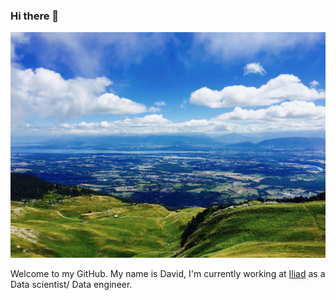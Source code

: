 ### Hi there 👋

<!-- ![Photo](Landscape.jpeg) -->

<p align="center">
  <img src="Landscape.jpeg" width="600" title="hover text">
</p>

Welcome to my GitHub. My name is David,  I'm currently working at [Iliad](https://www.iliad.fr) as a Data scientist/ Data engineer.

<!--
**Daviddlhy/Daviddlhy** is a ✨ _special_ ✨ repository because its `README.md` (this file) appears on your GitHub profile.

Here are some ideas to get you started:

- 🔭 I’m currently working on ...
- 🌱 I’m currently learning ...
- 👯 I’m looking to collaborate on ...
- 🤔 I’m looking for help with ...
- 💬 Ask me about ...
- 📫 How to reach me: ...
- 😄 Pronouns: ...
- ⚡ Fun fact: ...
-->

